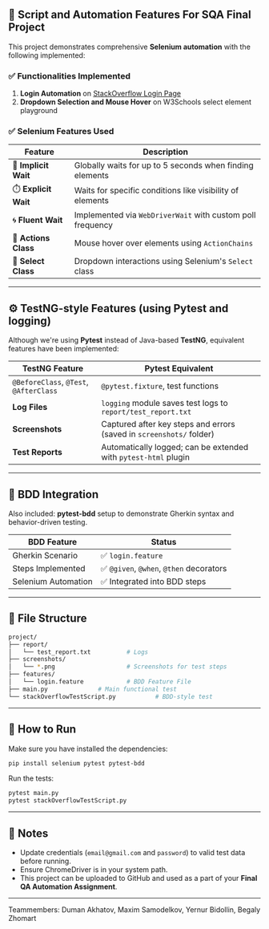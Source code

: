 
## 🧪 Script and Automation Features For SQA Final Project 

This project demonstrates comprehensive **Selenium automation** with the following implemented:

### ✅ Functionalities Implemented

1. **Login Automation** on [StackOverflow Login Page](https://stackoverflow.com/users/login)
2. **Dropdown Selection and Mouse Hover** on W3Schools select element playground

### ✅ Selenium Features Used

| Feature              | Description                                                |
| -------------------- | ---------------------------------------------------------- |
| 🔄 **Implicit Wait** | Globally waits for up to 5 seconds when finding elements   |
| ⏱️ **Explicit Wait** | Waits for specific conditions like visibility of elements  |
| 🌀 **Fluent Wait**   | Implemented via `WebDriverWait` with custom poll frequency |
| 🎯 **Actions Class** | Mouse hover over elements using `ActionChains`             |
| 🧾 **Select Class**  | Dropdown interactions using Selenium's `Select` class      |

---

## ⚙️ TestNG-style Features (using Pytest and logging)

Although we're using **Pytest** instead of Java-based **TestNG**, equivalent features have been implemented:

| TestNG Feature                         | Pytest Equivalent                                                    |
| -------------------------------------- | -------------------------------------------------------------------- |
| `@BeforeClass`, `@Test`, `@AfterClass` | `@pytest.fixture`, test functions                                    |
| **Log Files**                          | `logging` module saves test logs to `report/test_report.txt`         |
| **Screenshots**                        | Captured after key steps and errors (saved in `screenshots/` folder) |
| **Test Reports**                       | Automatically logged; can be extended with `pytest-html` plugin      |

---

## 📝 BDD Integration

Also included:
**pytest-bdd** setup to demonstrate Gherkin syntax and behavior-driven testing.

| BDD Feature         | Status                                  |
| ------------------- | --------------------------------------- |
| Gherkin Scenario    | ✅ `login.feature`                       |
| Steps Implemented   | ✅ `@given`, `@when`, `@then` decorators |
| Selenium Automation | ✅ Integrated into BDD steps             |

---

## 📂 File Structure

```bash
project/
├── report/
│   └── test_report.txt          # Logs
├── screenshots/
│   └── *.png                    # Screenshots for test steps
├── features/
│   └── login.feature            # BDD Feature File
├── main.py              # Main functional test
└── stackOverflowTestScript.py           # BDD-style test
```

---

## 🚀 How to Run

Make sure you have installed the dependencies:

```bash
pip install selenium pytest pytest-bdd
```

Run the tests:

```bash
pytest main.py
pytest stackOverflowTestScript.py
```

---

## 📌 Notes

* Update credentials (`email@gmail.com` and `password`) to valid test data before running.
* Ensure ChromeDriver is in your system path.
* This project can be uploaded to GitHub and used as a part of your **Final QA Automation Assignment**.

---

Teammembers: Duman Akhatov, Maxim Samodelkov, Yernur Bidollin, Begaly Zhomart
